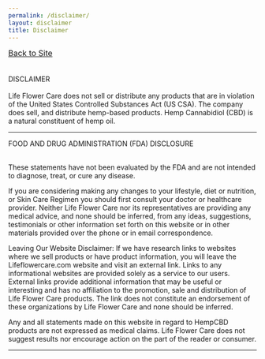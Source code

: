 ```yaml
---
permalink: /disclaimer/
layout: disclaimer
title: Disclaimer
---
```



<div class="disclaimer__body">

<a href="../" style="font-size:16px;">Back to Site</a>
<br><br><br>
DISCLAIMER
<br><br>
Life Flower Care does not sell or distribute any products that are in violation of the United States Controlled Substances Act (US CSA). The company does sell, and distribute hemp-based products. Hemp Cannabidiol (CBD) is a natural constituent of hemp oil.

</div>

---

<div class="disclaimer__body">

FOOD AND DRUG ADMINISTRATION (FDA) DISCLOSURE
<br><br>

These statements have not been evaluated by the FDA and are not intended to diagnose, treat, or cure any disease.

If you are considering making any changes to your lifestyle, diet or nutrition, or Skin Care Regimen you should first consult your doctor or healthcare provider. Neither Life Flower Care nor its representatives are providing any medical advice, and none should be inferred, from any ideas, suggestions, testimonials or other information set forth on this website or in other materials provided over the phone or in email correspondence.

Leaving Our Website Disclaimer: If we have research links to websites where we sell products or have product information, you will leave the Lifeflowercare.com website and visit an external link. Links to any informational websites are provided solely as a service to our users. External links provide additional information that may be useful or interesting and has no affiliation to the promotion, sale and distribution of Life Flower Care products. The link does not constitute an endorsement of these organizations by Life Flower Care and none should be inferred.

Any and all statements made on this website in regard to HempCBD products are not expressed as medical claims. Life Flower Care does not suggest results nor encourage action on the part of the reader or consumer.

</div>

---
